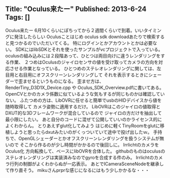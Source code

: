 Title: "Oculus来たー"
Published: 2013-6-24
Tags: []
---

Oculus来たー
6月10くらいにぽちってから２週間くらいで到着。いいタイミングに発注したらしい
Oculusことはじめ
oculus sdk downloadあたりで検索すると見つかるのでいただいてくる。
特にログインとかアカウントとかは必要ない。
SDKにはlibSDKとそれを使ったサンプルがvcプロジェクトで入っている。
oculusの組み込みには２段階あって、ひとつは両目向けに違うレンダリングをする作業、
２つめはOculusのジャイロセンサの値を受け取ってカメラの方向を対応させる作業となっている。
ひとつめのステレオレンダリングに関しては、左目用と右目用にオフスクリーンレンダリングして
それを表示するときにシェーダーで歪ませるというものになる。 歪ませ方は、
RenderTiny_D3D1X_Device.cpp や Oculus_SDK_Overview.pdfに書いてある。
OpenCVとかのカメラ係数に似ているような気もするが同じものかは確認していない。
ふたつめの方は、LibOVRに任せると簡単でusbのHIDデバイスから値を随時取得して
カメラ姿勢に適用するだけ。
LibOVRはこのジャイロの値取得とDXUT的な3Dフレームワークが混合しているので
ジャイロの方だけを抽出して最小限にしたい。
あと自分のコードに混ぜて公開していいのかライセンス的によくわからん。
とりあえずglut化してみよう
はじめに軽くTinyRoomをglutに移植しようと思ったらdxutみたいのがくっついていて途中で投げ出したｗ。
手持ちで、OpenGLシェーダーとかオフスクリーンレンダリングを扱うシステムが無いので
そこから作るのが少し時間がかかるので後回しに。
IrrlichtのカメラをOculus化
方向転換して、ベースにlibOVRを合体した。
githubのものはoculusのステレオレンダリングは実装済みなのでgyroを合成する件のみ。
Irrlichtのカメラ行列の制御がよくわからぬが一応表示。
あとでICameraSceneNodeを継承して作り直そう。
mikuさんprprな感じになるにはもう少しかかるな・・・
